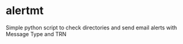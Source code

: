 # alertmt
Simple python script to check directories and send email alerts with Message Type and TRN
